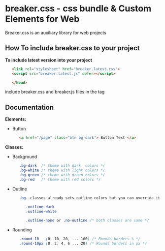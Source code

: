 # breaker.css - css bundle & Custom Elements for Web

Breaker.css is an auxiliary library for web projects



## How To include breaker.css to your project

**To include latest version into your project**
```html
   <link rel="stylesheet" href="breaker.latest.css">
   <script src="breaker.latest.js" defer></script>

   </head>
```
include breaker.css and breaker.js files in the **<head>** tag




## Documentation

**Elements:**
- Button
   ```html
      <a href="/page" class="btn bg-dark"> Button Text </a>
   ```


**Classes:**
- Background
   ```css
      .bg-dark  /* theme with dark  colors */
      .bg-white /* theme with light colors */
      .bg-green /* theme with green colors */
      .bg-red   /* theme with red colors */
   ```

- Outline
   ```css
      .bg- classes already sets outline colors but you can override it with:
      
         .outline-dark
         .outline-white

         .outline-none or .no-outline /* both classes are same */
   ```


- Rounding
   ```css
      .round-10   (0, 10, 20, ... 100) /* Rounds borders % */
      .round-10px (0, 2, 4, 6 ... 20) /* Rounds borders in px */
   ```
